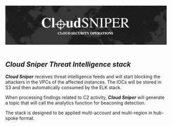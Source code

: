 ![alt text](../../images/logo.png "Cloud Sniper")
<br> </br>
## *Cloud Sniper Threat Intelligence stack*

***Cloud Sniper*** receives threat intelligence feeds and will start blocking the attackers in the VPCs of the affected instances. The IOCs will be stored in S3 and then automatically consumed by the ELK stack.

When processing findings related to C2 activity, ***Cloud Sniper*** will generate a topic that will call the analytics function for beaconing detection.

The stack is designed to be applied multi-account and multi-region in hub-spoke format.
